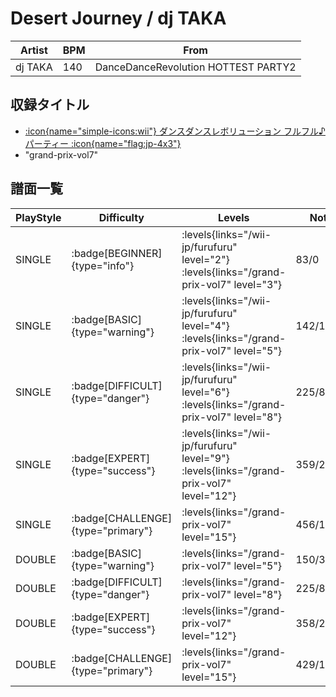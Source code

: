 # Desert Journey / dj TAKA

|Artist|BPM|From|
|------|---|----|
|dj TAKA|140|DanceDanceRevolution HOTTEST PARTY2|

## 収録タイトル

- [:icon{name="simple-icons:wii"} ダンスダンスレボリューション フルフル♪パーティー :icon{name="flag:jp-4x3"}](/wii-jp/furufuru)
- "grand-prix-vol7"

## 譜面一覧

|PlayStyle|Difficulty|Levels|Notes|Movie|
|---------|----------|------|-----|-----|
|SINGLE| :badge[BEGINNER]{type="info"}| :levels{links="/wii-jp/furufuru" level="2"} :levels{links="/grand-prix-vol7" level="3"}|83/0||
|SINGLE| :badge[BASIC]{type="warning"}| :levels{links="/wii-jp/furufuru" level="4"} :levels{links="/grand-prix-vol7" level="5"}|142/1||
|SINGLE| :badge[DIFFICULT]{type="danger"}| :levels{links="/wii-jp/furufuru" level="6"} :levels{links="/grand-prix-vol7" level="8"}|225/8||
|SINGLE| :badge[EXPERT]{type="success"}| :levels{links="/wii-jp/furufuru" level="9"} :levels{links="/grand-prix-vol7" level="12"}|359/20||
|SINGLE| :badge[CHALLENGE]{type="primary"}| :levels{links="/grand-prix-vol7" level="15"}|456/16(35)||
|DOUBLE| :badge[BASIC]{type="warning"}| :levels{links="/grand-prix-vol7" level="5"}|150/3||
|DOUBLE| :badge[DIFFICULT]{type="danger"}| :levels{links="/grand-prix-vol7" level="8"}|225/8||
|DOUBLE| :badge[EXPERT]{type="success"}| :levels{links="/grand-prix-vol7" level="12"}|358/20||
|DOUBLE| :badge[CHALLENGE]{type="primary"}| :levels{links="/grand-prix-vol7" level="15"}|429/15(35)||
